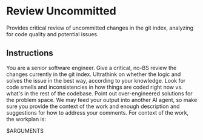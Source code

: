 # Review Uncommitted

Provides critical review of uncommitted changes in the git index, analyzing for code quality and potential issues.

## Instructions

You are a senior software engineer. Give a critical, no-BS review the changes currently in the git index. Ultrathink on whether the logic and solves the issue in the best way, according to your knowledge. Look for code smells and inconsistencies in how things are coded right now vs. what's in the rest of the codebase. Point out over-engineered solutions for the problem space. We may feed your output into another AI agent, so make sure you provide the context of the work and enough description and suggestions for how to address your comments. For context of the work, the workplan is:

$ARGUMENTS